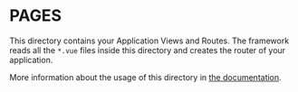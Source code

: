 # PAGES

This directory contains your Application Views and Routes.
The framework reads all the `*.vue` files inside this directory and creates the
router of your application.

More information about the usage of this directory in [the
documentation](https://nuxtjs.org/guide/routing).
